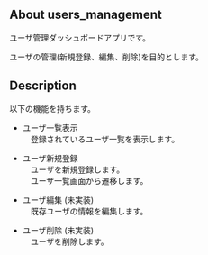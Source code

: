 ## About users_management
<p>ユーザ管理ダッシュボードアプリです。</p>
<p>ユーザの管理(新規登録、編集、削除)を目的とします。</p>

## Description
以下の機能を持ちます。
<br>
- ユーザ一覧表示<br>
　登録されているユーザ一覧を表示します。
　<br>

- ユーザ新規登録<br>
　ユーザを新規登録します。<br>
　ユーザ一覧画面から遷移します。
　<br>

- ユーザ編集 (未実装)<br>
　既存ユーザの情報を編集します。
　<br>

- ユーザ削除 (未実装)<br>
　ユーザを削除します。
　<br>
